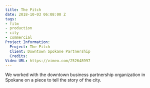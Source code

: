 ```yaml
---
title: The Pitch
date: 2018-10-03 06:08:00 Z
tags:
- film
- production
- city
- commercial
Project Information:
  Project: The Pitch
  Client: Downtown Spokane Partnership
  Credits: 
Video URL: https://vimeo.com/252648997
---
```


We worked with the downtown business partnership organization in Spokane on a piece to tell the story of the city. 